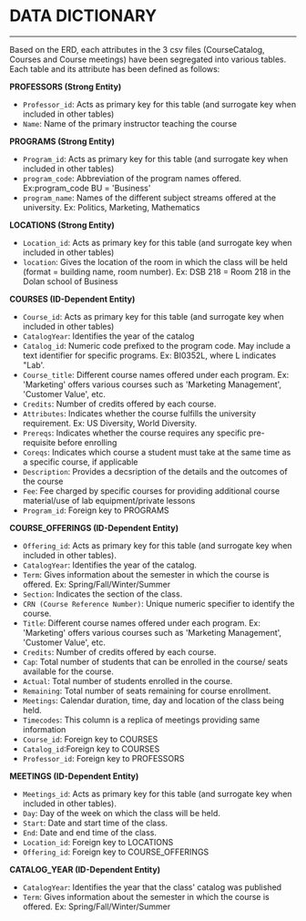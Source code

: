 # DATA DICTIONARY
---------------------------------------------------------------------------------------------------------------------------
Based on the ERD, each attributes in the 3 csv files (CourseCatalog, Courses and Course meetings) have been segregated into various tables. Each table and its attribute has been defined as follows:


**PROFESSORS (Strong Entity)**
   - `Professor_id`: Acts as primary key for this table (and surrogate key when included in other tables)
   - `Name`: Name of the primary instructor teaching the course

**PROGRAMS (Strong Entity)**
   - `Program_id`: Acts as primary key for this table (and surrogate key when included in other tables)
   - `program_code`: Abbreviation of the program names offered. Ex:program_code BU = 'Business' 
   - `program_name`: Names of the different subject streams offered at the university. Ex: Politics, Marketing, Mathematics

**LOCATIONS (Strong Entity)**
   - `Location_id`: Acts as primary key for this table (and surrogate key when included in other tables)
   - `location`: Gives the location of the room in which the class will be held (format =  building name, room number). Ex: DSB 218 = Room 218 in the Dolan school of Business

**COURSES (ID-Dependent Entity)**
   - `Course_id`: Acts as primary key for this table (and surrogate key when included in other tables)
   - `CatalogYear`: Identifies the year of the catalog
   - `Catalog_id`: Numeric code prefixed to the program code. May include a text identifier for specific programs. Ex: BI0352L, where L indicates "Lab'.
   - `Course_title`: Different course names offered under each program. Ex: 'Marketing' offers various courses such as 'Marketing Management', 'Customer Value', etc.
   - `Credits`: Number of credits offered by each course.
   - `Attributes`: Indicates whether the course fulfills the university requirement. Ex: US Diversity, World Diversity.
   - `Prereqs`: Indicates whether the course requires any specific pre-requisite before enrolling
   - `Coreqs`: Indicates which course a student must take at the same time as a specific course, if applicable
   - `Description`: Provides a decsription of the details and the outcomes of the course
   - `Fee`: Fee charged by specific courses for providing additional course material/use of lab equipment/private lessons
   - `Program_id`: Foreign key to PROGRAMS
   
**COURSE_OFFERINGS (ID-Dependent Entity)**
   - `Offering_id`: Acts as primary key for this table (and surrogate key when included in other tables).
   - `CatalogYear`: Identifies the year of the catalog.
   - `Term`: Gives information about the semester in which the course is offered. Ex: Spring/Fall/Winter/Summer
   - `Section`: Indicates the section of the class.
   - `CRN (Course Reference Number)`: Unique numeric specifier to identify the course.
   - `Title`: Different course names offered under each program. Ex: 'Marketing' offers various courses such as 'Marketing Management', 'Customer Value', etc.
   - `Credits`: Number of credits offered by each course.
   - `Cap`: Total number of students that can be enrolled in the course/ seats available for the course.
   - `Actual`: Total number of students enrolled in the course.
   - `Remaining`: Total number of seats remaining for course enrollment.
   - `Meetings`:  Calendar duration, time, day and location of the class being held.
   - `Timecodes`: This column is a replica of meetings providing same information
   - `Course_id`: Foreign key to COURSES
   - `Catalog_id`:Foreign key to COURSES
   - `Professor_id`: Foreign key to PROFESSORS
   
**MEETINGS (ID-Dependent Entity)**
   - `Meetings_id`: Acts as primary key for this table (and surrogate key when included in other tables).
   - `Day`: Day of the week on which the class will be held.
   - `Start`: Date and start time of the class.
   - `End`: Date and end time of the class.
   - `Location_id`: Foreign key to LOCATIONS
   - `Offering_id`: Foreign key to COURSE_OFFERINGS
   
**CATALOG_YEAR (ID-Dependent Entity)**
   - `CatalogYear`: Identifies the year that the class' catalog was published
   - `Term`: Gives information about the semester in which the course is offered. Ex: Spring/Fall/Winter/Summer
  